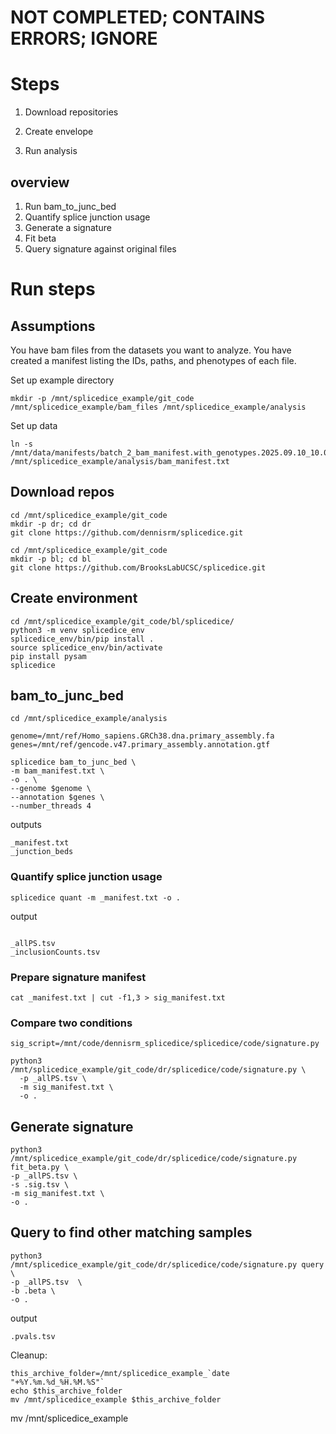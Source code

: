# NOT COMPLETED; CONTAINS ERRORS; IGNORE

# Steps

1. Download repositories

2. Create envelope

3. Run analysis

   

## overview

1) Run bam_to_junc_bed
2) Quantify splice junction usage
3) Generate a signature 
4) Fit beta
5) Query signature against original files



# Run steps



## Assumptions

You have bam files from the datasets you want to analyze. You have created a manifest listing the IDs, paths, and phenotypes of each file. 

Set up example directory

```
mkdir -p /mnt/splicedice_example/git_code /mnt/splicedice_example/bam_files /mnt/splicedice_example/analysis

```

Set up data

```
ln -s /mnt/data/manifests/batch_2_bam_manifest.with_genotypes.2025.09.10_10.03.13.tsv /mnt/splicedice_example/analysis/bam_manifest.txt
```



## Download repos

```
cd /mnt/splicedice_example/git_code
mkdir -p dr; cd dr
git clone https://github.com/dennisrm/splicedice.git

cd /mnt/splicedice_example/git_code
mkdir -p bl; cd bl
git clone https://github.com/BrooksLabUCSC/splicedice.git

```



## Create environment

```
cd /mnt/splicedice_example/git_code/bl/splicedice/
python3 -m venv splicedice_env
splicedice_env/bin/pip install .
source splicedice_env/bin/activate
pip install pysam
splicedice
```



## bam_to_junc_bed

```
cd /mnt/splicedice_example/analysis

genome=/mnt/ref/Homo_sapiens.GRCh38.dna.primary_assembly.fa
genes=/mnt/ref/gencode.v47.primary_assembly.annotation.gtf

splicedice bam_to_junc_bed \
-m bam_manifest.txt \
-o . \
--genome $genome \
--annotation $genes \
--number_threads 4
```



outputs

```
_manifest.txt
_junction_beds
```





### Quantify splice junction usage

```
splicedice quant -m _manifest.txt -o .
```

output

```

_allPS.tsv
_inclusionCounts.tsv
```



### Prepare signature manifest

```
cat _manifest.txt | cut -f1,3 > sig_manifest.txt
```



### Compare two conditions

```
sig_script=/mnt/code/dennisrm_splicedice/splicedice/code/signature.py

python3 /mnt/splicedice_example/git_code/dr/splicedice/code/signature.py \
  -p _allPS.tsv \
  -m sig_manifest.txt \
  -o .
```



## Generate signature

```
python3 /mnt/splicedice_example/git_code/dr/splicedice/code/signature.py fit_beta.py \
-p _allPS.tsv \
-s .sig.tsv \
-m sig_manifest.txt \
-o .
```



## Query to find other matching samples

```
python3 /mnt/splicedice_example/git_code/dr/splicedice/code/signature.py query \
-p _allPS.tsv  \
-b .beta \
-o .
```



output

```
.pvals.tsv
```



Cleanup:

```
this_archive_folder=/mnt/splicedice_example_`date "+%Y.%m.%d_%H.%M.%S"`
echo $this_archive_folder
mv /mnt/splicedice_example $this_archive_folder
```



mv /mnt/splicedice_example
